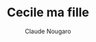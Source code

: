---
layout: post
title: Cecile ma fille 
author: Claude Nougaro
language: "Français"
image:
  artist: claude-nougaro.png
---
